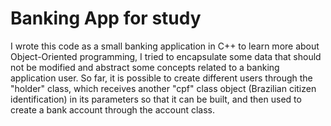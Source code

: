 <h1> Banking App for study </h1>
<p> I wrote this code as a small banking application in C++ to learn more about Object-Oriented programming, I tried to encapsulate some data that should not be modified and abstract some concepts related to a banking application user. 
So far, it is possible to create different users through the "holder" class, which receives another "cpf" class object (Brazilian citizen identification) in its parameters so that it can be built, and then used to create a bank account through the account class.</p>